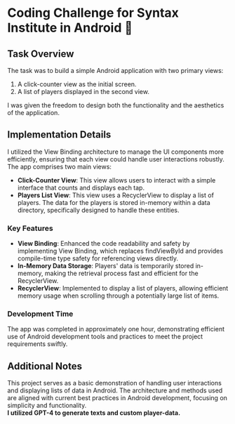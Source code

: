 # Coding Challenge for Syntax Institute in Android 🌱

## Task Overview
The task was to build a simple Android application with two primary views:
1. A click-counter view as the initial screen.
2. A list of players displayed in the second view.

I was given the freedom to design both the functionality and the aesthetics of the application.

## Implementation Details
I utilized the View Binding architecture to manage the UI components more efficiently, ensuring that each view could handle user interactions robustly. The app comprises two main views:
- **Click-Counter View**: This view allows users to interact with a simple interface that counts and displays each tap.
- **Players List View**: This view uses a RecyclerView to display a list of players. The data for the players is stored in-memory within a data directory, specifically designed to handle these entities.

### Key Features
- **View Binding**: Enhanced the code readability and safety by implementing View Binding, which replaces findViewById and provides compile-time type safety for referencing views directly.
- **In-Memory Data Storage**: Players' data is temporarily stored in-memory, making the retrieval process fast and efficient for the RecyclerView.
- **RecyclerView**: Implemented to display a list of players, allowing efficient memory usage when scrolling through a potentially large list of items.

### Development Time
The app was completed in approximately one hour, demonstrating efficient use of Android development tools and practices to meet the project requirements swiftly.

## Additional Notes
This project serves as a basic demonstration of handling user interactions and displaying lists of data in Android. The architecture and methods used are aligned with current best practices in Android development, focusing on simplicity and functionality.<br/>
**I utilized GPT-4 to generate texts and custom player-data.**
